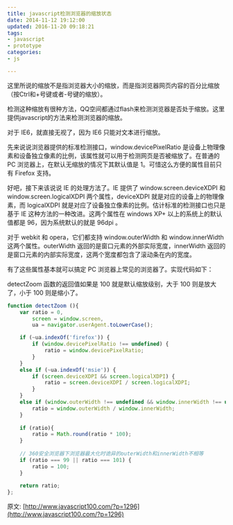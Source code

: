 ```yaml
---
title: javascript检测浏览器的缩放状态
date: 2014-11-12 19:12:00
updated: 2016-11-20 09:18:21
tags: 
- javascript
- prototype
categories: 
- js

---
```

这里所说的缩放不是指浏览器大小的缩放，而是指浏览器网页内容的百分比缩放（按Ctrl和+号键或者-号键的缩放）。

检测这种缩放有很种方法，QQ空间都通过flash来检测浏览器是否处于缩放。这里提供javascript的方法来检测浏览器的缩放。

对于 IE6，就直接无视了，因为 IE6 只能对文本进行缩放。

先来说说浏览器提供的标准检测接口，window.devicePixelRatio 是设备上物理像素和设备独立像素的比例，该属性就可以用于检测网页是否被缩放了。在普通的 PC 浏览器上，在默认无缩放的情况下其默认值是 1。可惜这么方便的属性目前只有 Firefox 支持。


<!--more-->


好吧，接下来该说说 IE 的处理方法了。IE 提供了 window.screen.deviceXDPI 和 window.screen.logicalXDPI 两个属性，deviceXDPI 就是对应的设备上的物理像素，而 logicalXDPI 就是对应了设备独立像素的比例。估计标准的检测接口也只是基于 IE 这种方法的一种改进。这两个属性在 windows XP+ 以上的系统上的默认值都是 96，因为系统默认的就是 96dpi 。

对于 webkit 和 opera，它们都支持 window.outerWidth 和 window.innerWidth 这两个属性。outerWidth 返回的是窗口元素的外部实际宽度，innerWidth 返回的是窗口元素的内部实际宽度，这两个宽度都包含了滚动条在内的宽度。

有了这些属性基本就可以搞定 PC 浏览器上常见的浏览器了。实现代码如下：

detectZoom 函数的返回值如果是 100 就是默认缩放级别，大于 100 则是放大了，小于 100 则是缩小了。
```javascript
function detectZoom (){ 
	var ratio = 0,
		screen = window.screen,
		ua = navigator.userAgent.toLowerCase();

	if (~ua.indexOf('firefox')) {
		if (window.devicePixelRatio !== undefined) {
			ratio = window.devicePixelRatio;
		}
	}
	else if (~ua.indexOf('msie')) {	
		if (screen.deviceXDPI && screen.logicalXDPI) {
			ratio = screen.deviceXDPI / screen.logicalXDPI;
		}
	}
	else if (window.outerWidth !== undefined && window.innerWidth !== undefined) {
		ratio = window.outerWidth / window.innerWidth;
	}
	
	if (ratio){
		ratio = Math.round(ratio * 100);
	}
	
	// 360安全浏览器下浏览器最大化时诡异的outerWidth和innerWidth不相等
	if (ratio === 99 || ratio === 101) {
		ratio = 100;
	}
	
	return ratio;
};
```

原文: [http://www.javascript100.com/?p=1296](http://www.javascript100.com/?p=1296)